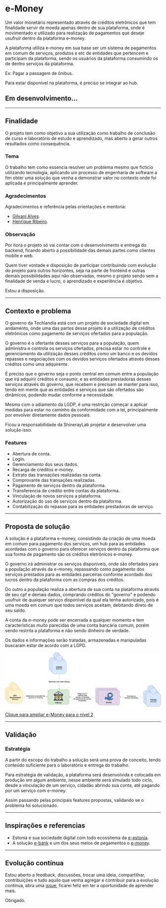 # e-Money

Um valor monetário representado através de créditos eletrônicos que tem finalidade servir de moeda apenas dentro de sua plataforma, onde é movimentado e utilizado para realização de pagamentos que deseje usufruir dentro da plataforma e-money.

A plataforma utiliza e-money em sua base ser um sistema de pagamentos em comum de serviços, produtos e etc de entidades que pertencem e participam da plataforma, sendo os usuários da plataforma consumindo os de dentro serviços da plataforma.

Ex: Pagar a passagem de ônibus.

Para estar disponível na plataforma, é preciso se integrar ao hub.

## Em desenvolvimento...

---

## Finalidade
O projeto tem como objetivo a sua utilização como trabalho de conclusão de curso e laboratório de estudo e aprendizado, mas aberto a gerar outros resultados como consequência. 

### Tema
O trabalho tem como essencia resolver um problema mesmo que ficticio utilizando tecnologia, aplicando um processo de engenharia de software a fim obter uma solução que venha a demonstrar valor no contexto onde foi aplicada e principalmente aprender.

### Agradecimentos
Agradecimentos e referência pelas orientações e mentoria: 
- [Gilvani Alves](https://www.linkedin.com/in/gilvani-alves-32754342/).
- [Henrique Ribeiro](https://linkedin.com/in/henriqueprj/).

### Observação
Por hora o projeto só vai contar com o desenvolvimento e entrega do backend, ficando aberto a possibilidade das demais partes como clientes mobile e web.

Quem tiver vontade e disposição de participar contribuindo com evolução do projeto para outros horizontes, seja na parte de frontend e outras demais possibilidades aqui não observadas, mesmo o projeto sendo sem a finalidade de venda e lucro, o aprendizado e experiência é objetivo.

Estou a disposição.

---

## Contexto e problema
O governo da Techlandia está com um projeto de sociedade digital em andamento, onde uma das partes desse projeto é a utilização de créditos eletrônicos como pagamento de serviços ofertados para a população. 

O governo é o ofertante desses serviços para a população, quem administra e controla os serviços ofertados, precisa estar no controle e gerenciamento da utilização desses créditos como um banco e os devidos repasses e negociações com os devidos serviços ofertados através desses créditos como uma adquirente. 

É preciso que o governo seja o ponto central em comum entre a população que irá adquirir créditos e consumir, e as entidades prestadoras desses serviços através do governo, que recebem e precisam se manter para isso, tendo em mente que as entidades e serviços que são ofertados são dinâmicos, podendo mudar conforme a necessidade.

Mesmo com o adiamento da LGDP, é uma restrição começar a aplicar medidas para estar no caminho da conformidade com a lei, principalmente por envolver diretamente dados pessoais.

Ficou a responsabilidade da ShinerayLab projetar e desenvolver uma solução isso.

### Features
- Abertura de conta.
- Login.
- Gerenciamento dos seus dados.
- Recarga de créditos e-money.
- Extrato das transações realizadas na conta.
- Comprovante das transações realizadas.
- Pagamento de serviços dentro da plataforma.
- Transferencia de credito entre contas da plataforma.
- Vinculação de novos serviços a plataforma.
- Autorização do uso de serviços dentro da plataforma.
- Contabilização do repasse para as entidades prestadoras de serviço.

---

## Proposta de solução
A solução é a plataforma e-money, consistindo da criação de uma moeda em comum para pagamento dos serviços, um hub para as entidades acordadas com o governo para oferecer serviços dentro da plataforma que sua forma de pagamento são os créditos eletrônicos e-money. 

O governo irá administrar os serviços disponíveis, onde são ofertados para a população através da e-money, repassando como pagamento dos serviços prestados para as entidades parceiras conforme acordado dos lucros dentro da plataforma com as compras dos créditos. 

Do outro a população realiza a abertura de sua conta na plataforma através de seu cpf e demais dados, comprando créditos do "governo" e podendo usufruir de qualquer serviço disponível da qual ela tenha autorizado, pois é uma moeda em comum que todos serviços aceitam, debitando direto de seu saldo. 

A conta da e-money pode ser encerrada a qualquer momento e tem características muito parecidas de uma conta bancária comum, porém sendo restrita a plataforma e não sendo dinheiro de verdade. 

Os dados e informações serão tratadas, armazenadas e manipuladas buscaram estar de acordo com a LGPD.

<img alt="big picture" src="./architecture/e-money-lvl1.png">


[Clique para ampliar e-Money para o nível 2](./architecture/e-money-lvl2.png)

---

## Validação

### Estratégia 
A partir do escopo do trabalho a solução será uma prova de conceito, tendo conteúdo suficiente para o laboratório e entrega do trabalho. 

Para estratégia de validação, a plataforma será desenvolvida e colocada em produção em algum ambiente, nesse ambiente será simulado todo ciclo, desde a vinculação de um serviço, cidadão abrindo sua conta, até pagando por um serviço com e-money.

Assim passando pelas principais features propostas, validando se o problema foi solucionado.

---

## Inspirações e referencias
- Estonia e sua sociedade digital com todo ecossitema da [e-estonia](https://e-estonia.com/).
- A solução [e-bank](https://e-estonia.com/solutions/business-and-finance/e-banking) e um dos seus meios de pegamentos o [e-money](https://www.eestipank.ee/en/payments/means-payments).

---

## Evolução contínua

Estou aberto a feedback, discussões, trocar uma ideia, compartilhar, contribuições e tudo aquilo que venha agregar e contribuir para a evolução continua, abra uma [issue](https://github.com/gmarcial/e-money/issues/new), ficarei feliz em ter a oportunidade de aprender mais.

Obrigado.